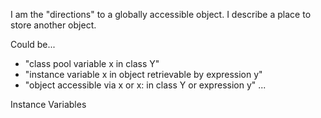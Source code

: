 I am the "directions" to a globally accessible object. I describe a place to store another object.

Could be...
- "class pool variable x in class Y"
- "instance variable x in object retrievable by expression y"
- "object accessible via x or x: in class Y or expression y"
...

Instance Variables
